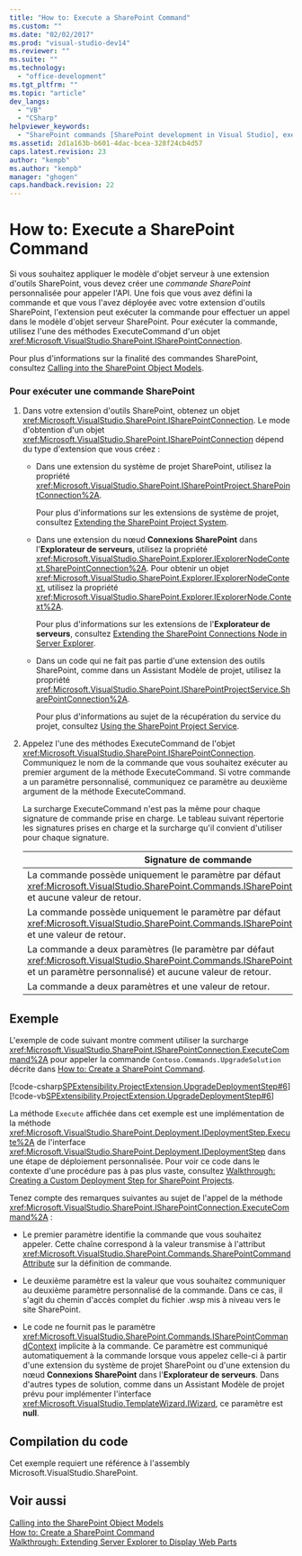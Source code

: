 ```yaml
---
title: "How to: Execute a SharePoint Command"
ms.custom: ""
ms.date: "02/02/2017"
ms.prod: "visual-studio-dev14"
ms.reviewer: ""
ms.suite: ""
ms.technology: 
  - "office-development"
ms.tgt_pltfrm: ""
ms.topic: "article"
dev_langs: 
  - "VB"
  - "CSharp"
helpviewer_keywords: 
  - "SharePoint commands [SharePoint development in Visual Studio], executing"
ms.assetid: 2d1a163b-b601-4dac-bcea-328f24cb4d57
caps.latest.revision: 23
author: "kempb"
ms.author: "kempb"
manager: "ghogen"
caps.handback.revision: 22
---
```

# How to: Execute a SharePoint Command
  Si vous souhaitez appliquer le modèle d'objet serveur à une extension d'outils SharePoint, vous devez créer une *commande SharePoint* personnalisée pour appeler l'API.  Une fois que vous avez défini la commande et que vous l'avez déployée avec votre extension d'outils SharePoint, l'extension peut exécuter la commande pour effectuer un appel dans le modèle d'objet serveur SharePoint.  Pour exécuter la commande, utilisez l'une des méthodes ExecuteCommand d'un objet <xref:Microsoft.VisualStudio.SharePoint.ISharePointConnection>.  
  
 Pour plus d'informations sur la finalité des commandes SharePoint, consultez [Calling into the SharePoint Object Models](../sharepoint/calling-into-the-sharepoint-object-models.md).  
  
### Pour exécuter une commande SharePoint  
  
1.  Dans votre extension d'outils SharePoint, obtenez un objet <xref:Microsoft.VisualStudio.SharePoint.ISharePointConnection>.  Le mode d'obtention d'un objet <xref:Microsoft.VisualStudio.SharePoint.ISharePointConnection> dépend du type d'extension que vous créez :  
  
    -   Dans une extension du système de projet SharePoint, utilisez la propriété <xref:Microsoft.VisualStudio.SharePoint.ISharePointProject.SharePointConnection%2A>.  
  
         Pour plus d'informations sur les extensions de système de projet, consultez [Extending the SharePoint Project System](../sharepoint/extending-the-sharepoint-project-system.md).  
  
    -   Dans une extension du nœud **Connexions SharePoint** dans l'**Explorateur de serveurs**, utilisez la propriété <xref:Microsoft.VisualStudio.SharePoint.Explorer.IExplorerNodeContext.SharePointConnection%2A>.  Pour obtenir un objet <xref:Microsoft.VisualStudio.SharePoint.Explorer.IExplorerNodeContext>, utilisez la propriété <xref:Microsoft.VisualStudio.SharePoint.Explorer.IExplorerNode.Context%2A>.  
  
         Pour plus d'informations sur les extensions de l'**Explorateur de serveurs**, consultez [Extending the SharePoint Connections Node in Server Explorer](../sharepoint/extending-the-sharepoint-connections-node-in-server-explorer.md).  
  
    -   Dans un code qui ne fait pas partie d'une extension des outils SharePoint, comme dans un Assistant Modèle de projet, utilisez la propriété <xref:Microsoft.VisualStudio.SharePoint.ISharePointProjectService.SharePointConnection%2A>.  
  
         Pour plus d'informations au sujet de la récupération du service du projet, consultez [Using the SharePoint Project Service](../sharepoint/using-the-sharepoint-project-service.md).  
  
2.  Appelez l'une des méthodes ExecuteCommand de l'objet <xref:Microsoft.VisualStudio.SharePoint.ISharePointConnection>.  Communiquez le nom de la commande que vous souhaitez exécuter au premier argument de la méthode ExecuteCommand.  Si votre commande a un paramètre personnalisé, communiquez ce paramètre au deuxième argument de la méthode ExecuteCommand.  
  
     La surcharge ExecuteCommand n'est pas la même pour chaque signature de commande prise en charge.  Le tableau suivant répertorie les signatures prises en charge et la surcharge qu'il convient d'utiliser pour chaque signature.  
  
    |Signature de commande|Surcharge ExecuteCommand à utiliser|  
    |---------------------------|-----------------------------------------|  
    |La commande possède uniquement le paramètre par défaut <xref:Microsoft.VisualStudio.SharePoint.Commands.ISharePointCommandContext> et aucune valeur de retour.|<xref:Microsoft.VisualStudio.SharePoint.ISharePointConnection.ExecuteCommand%2A>|  
    |La commande possède uniquement le paramètre par défaut <xref:Microsoft.VisualStudio.SharePoint.Commands.ISharePointCommandContext> et une valeur de retour.|<xref:Microsoft.VisualStudio.SharePoint.ISharePointConnection.ExecuteCommand%2A>|  
    |La commande a deux paramètres \(le paramètre par défaut <xref:Microsoft.VisualStudio.SharePoint.Commands.ISharePointCommandContext> et un paramètre personnalisé\) et aucune valeur de retour.|<xref:Microsoft.VisualStudio.SharePoint.ISharePointConnection.ExecuteCommand%2A>|  
    |La commande a deux paramètres et une valeur de retour.|<xref:Microsoft.VisualStudio.SharePoint.ISharePointConnection.ExecuteCommand%2A>|  
  
## Exemple  
 L'exemple de code suivant montre comment utiliser la surcharge <xref:Microsoft.VisualStudio.SharePoint.ISharePointConnection.ExecuteCommand%2A> pour appeler la commande `Contoso.Commands.UpgradeSolution` décrite dans [How to: Create a SharePoint Command](../sharepoint/how-to-create-a-sharepoint-command.md).  
  
 [!code-csharp[SPExtensibility.ProjectExtension.UpgradeDeploymentStep#6](../snippets/csharp/VS_Snippets_OfficeSP/spextensibility.projectextension.upgradedeploymentstep/CS/deploymentstepextension/upgradestep.cs#6)]
 [!code-vb[SPExtensibility.ProjectExtension.UpgradeDeploymentStep#6](../snippets/visualbasic/VS_Snippets_OfficeSP/spextensibility.projectextension.upgradedeploymentstep/vb/deploymentstepextension/upgradestep.vb#6)]  
  
 La méthode `Execute` affichée dans cet exemple est une implémentation de la méthode <xref:Microsoft.VisualStudio.SharePoint.Deployment.IDeploymentStep.Execute%2A> de l'interface <xref:Microsoft.VisualStudio.SharePoint.Deployment.IDeploymentStep> dans une étape de déploiement personnalisée.  Pour voir ce code dans le contexte d'une procédure pas à pas plus vaste, consultez [Walkthrough: Creating a Custom Deployment Step for SharePoint Projects](../sharepoint/walkthrough-creating-a-custom-deployment-step-for-sharepoint-projects.md).  
  
 Tenez compte des remarques suivantes au sujet de l'appel de la méthode <xref:Microsoft.VisualStudio.SharePoint.ISharePointConnection.ExecuteCommand%2A> :  
  
-   Le premier paramètre identifie la commande que vous souhaitez appeler.  Cette chaîne correspond à la valeur transmise à l'attribut <xref:Microsoft.VisualStudio.SharePoint.Commands.SharePointCommandAttribute> sur la définition de commande.  
  
-   Le deuxième paramètre est la valeur que vous souhaitez communiquer au deuxième paramètre personnalisé de la commande.  Dans ce cas, il s'agit du chemin d'accès complet du fichier .wsp mis à niveau vers le site SharePoint.  
  
-   Le code ne fournit pas le paramètre <xref:Microsoft.VisualStudio.SharePoint.Commands.ISharePointCommandContext> implicite à la commande.  Ce paramètre est communiqué automatiquement à la commande lorsque vous appelez celle\-ci à partir d'une extension du système de projet SharePoint ou d'une extension du nœud **Connexions SharePoint** dans l'**Explorateur de serveurs**.  Dans d'autres types de solution, comme dans un Assistant Modèle de projet prévu pour implémenter l'interface <xref:Microsoft.VisualStudio.TemplateWizard.IWizard>, ce paramètre est **null**.  
  
## Compilation du code  
 Cet exemple requiert une référence à l'assembly Microsoft.VisualStudio.SharePoint.  
  
## Voir aussi  
 [Calling into the SharePoint Object Models](../sharepoint/calling-into-the-sharepoint-object-models.md)   
 [How to: Create a SharePoint Command](../sharepoint/how-to-create-a-sharepoint-command.md)   
 [Walkthrough: Extending Server Explorer to Display Web Parts](../sharepoint/walkthrough-extending-server-explorer-to-display-web-parts.md)  
  
  